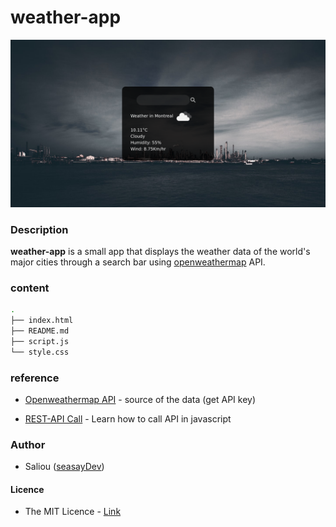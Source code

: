 # weather-app
 ![weather](assets/weather.png)


### Description
**weather-app** is a  small app that displays the weather data of the world's major cities through a search bar using [openweathermap](https://openweathermap.org/api) API. 

### content 

```sh
.
├── index.html
├── README.md
├── script.js
└── style.css
```
### reference 

* [Openweathermap API](https://openweathermap.org/api) - source of the data (get API key)

* [REST-API Call](https://levelup.gitconnected.com/all-possible-ways-of-making-an-api-call-in-plain-javascript-c0dee3c11b8b) - Learn how to call API in javascript 

### Author 
* Saliou ([seasayDev](https://github.com/seasayDev))

#### Licence
* The MIT Licence - [Link](LICENCE)